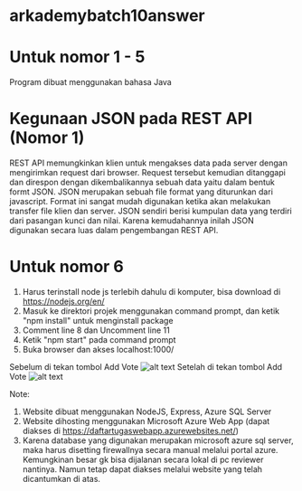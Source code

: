 # arkademybatch10answer

# Untuk nomor 1 - 5
  Program dibuat menggunakan bahasa Java
  
# Kegunaan JSON pada REST API (Nomor 1)
REST API memungkinkan klien untuk mengakses data pada server dengan mengirimkan request dari browser. Request tersebut kemudian ditanggapi dan direspon dengan dikembalikannya sebuah data yaitu dalam bentuk formt JSON.  JSON merupakan sebuah file format yang diturunkan dari javascript. Format ini sangat mudah digunakan ketika akan melakukan transfer file klien dan server. JSON sendiri berisi kumpulan data yang terdiri dari pasangan kunci dan nilai. Karena kemudahannya inilah JSON digunakan secara luas dalam pengembangan REST API.

# Untuk nomor 6
  1. Harus terinstall node js terlebih dahulu di komputer, bisa download di https://nodejs.org/en/
  2. Masuk ke direktori projek menggunakan command prompt, dan ketik "npm install" untuk menginstall package
  3. Comment line 8 dan Uncomment line 11
  4. Ketik "npm start" pada command prompt
  5. Buka browser dan akses localhost:1000/
 
Sebelum di tekan tombol Add Vote
![alt text](https://user-images.githubusercontent.com/8361552/57176394-ae8fb180-6e81-11e9-8762-a799fc5000ef.png)
Setelah di tekan tombol Add Vote
![alt text](https://user-images.githubusercontent.com/8361552/57176395-ae8fb180-6e81-11e9-8d60-9e9d6ee207cd.png)

Note: 
  1. Website dibuat menggunakan NodeJS, Express, Azure SQL Server
  2. Website dihosting menggunakan Microsoft Azure Web App (dapat diakses di https://daftartugaswebapp.azurewebsites.net/)
  3. Karena database yang digunakan merupakan microsoft azure sql server, maka harus disetting firewallnya secara manual melalui portal        azure. Kemungkinan besar gk bisa dijalanan secara lokal di pc reviewer nantinya. Namun tetap dapat diakses melalui website yang          telah dicantumkan di atas.

